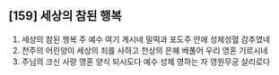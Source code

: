 ## [159] 세상의 참된 행복

1) 세상의 참된 행복 주 예수 여기 계시네 밀떡과 포도주 안에 성체성혈 감추였네
2) 천주의 어린양이 세상의 죄를 사하고 천상의 은혜 베풀어 우리 영혼 기르시네
3) 주님의 크신 사랑 영혼 양식 되시도다 예수 성체 영하는 자 영원무궁 살리로다
